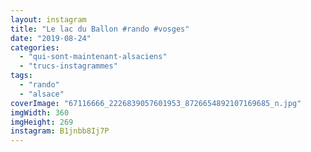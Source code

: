 ```yaml
---
layout: instagram
title: "Le lac du Ballon #rando #vosges"
date: "2019-08-24"
categories: 
  - "qui-sont-maintenant-alsaciens"
  - "trucs-instagrammes"
tags:
  - "rando"
  - "alsace"
coverImage: "67116666_2226839057601953_8726654892107169685_n.jpg"
imgWidth: 360
imgHeight: 269
instagram: B1jnbb8Ij7P
---
```

